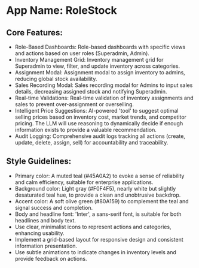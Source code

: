 # **App Name**: RoleStock

## Core Features:

- Role-Based Dashboards: Role-based dashboards with specific views and actions based on user roles (Superadmin, Admin).
- Inventory Management Grid: Inventory management grid for Superadmin to view, filter, and update inventory across categories.
- Assignment Modal: Assignment modal to assign inventory to admins, reducing global stock availability.
- Sales Recording Modal: Sales recording modal for Admins to input sales details, decreasing assigned stock and notifying Superadmin.
- Real-time Validations: Real-time validation of inventory assignments and sales to prevent over-assignment or overselling.
- Intelligent Price Suggestions: AI-powered 'tool' to suggest optimal selling prices based on inventory cost, market trends, and competitor pricing. The LLM will use reasoning to dynamically decide if enough information exists to provide a valuable recommendation.
- Audit Logging: Comprehensive audit logs tracking all actions (create, update, delete, assign, sell) for accountability and traceability.

## Style Guidelines:

- Primary color: A muted teal (#45A0A2) to evoke a sense of reliability and calm efficiency, suitable for enterprise applications.
- Background color: Light gray (#F0F4F5), nearly white but slightly desaturated teal hue, to provide a clean and unobtrusive backdrop.
- Accent color: A soft olive green (#80A159) to complement the teal and signal success and completion.
- Body and headline font: 'Inter', a sans-serif font, is suitable for both headlines and body text.
- Use clear, minimalist icons to represent actions and categories, enhancing usability.
- Implement a grid-based layout for responsive design and consistent information presentation.
- Use subtle animations to indicate changes in inventory levels and provide feedback on actions.